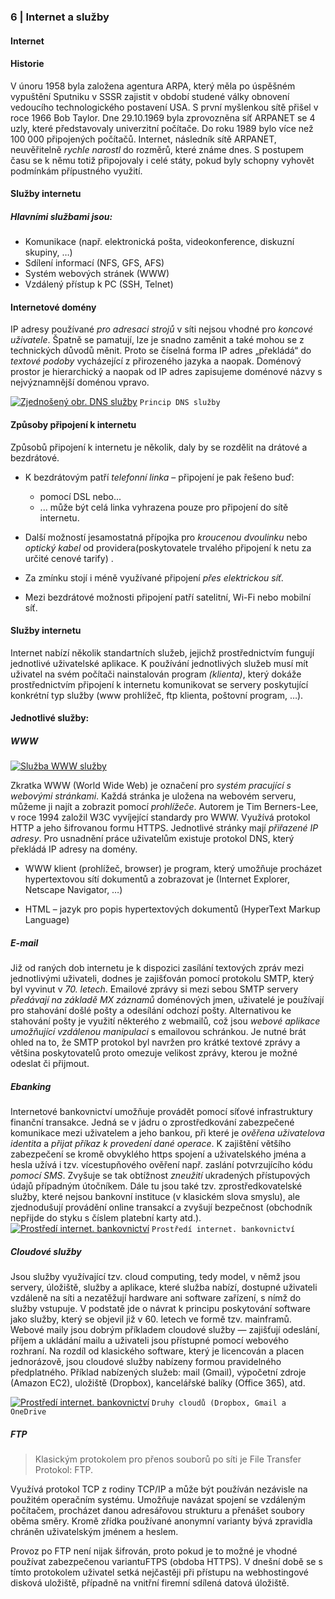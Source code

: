 ### 6 | Internet a služby

#### Internet 
#### Historie
V únoru 1958 byla založena agentura ARPA, který měla po úspěšném vypuštění Sputniku v SSSR zajistit v období studené války obnovení vedoucího technologického postavení USA. S první myšlenkou sítě přišel v roce 1966 Bob Taylor. Dne 29.10.1969 byla zprovozněna síť ARPANET se 4 uzly, které představovaly univerzitní počítače. Do roku 1989 bylo více než 100 000 připojených počítačů. Internet, následník sítě ARPANET, neuvěřitelně _rychle narostl_ do rozměrů, které známe dnes. S postupem času se k němu totiž připojovaly i celé státy, pokud byly schopny vyhovět podmínkám přípustného využití.

#### Služby internetu
##### Hlavními službami jsou:
-	Komunikace (např. elektronická pošta, videokonference, diskuzní skupiny, …)
-	Sdílení informací (NFS, GFS, AFS)
-	Systém webových stránek (WWW)
-	Vzdálený přístup k PC (SSH, Telnet)

#### Internetové domény
IP adresy používané _pro adresaci strojů_ v síti nejsou vhodné pro _koncové uživatele_. 
Špatně se pamatují, lze je snadno zaměnit a také mohou se z technických důvodů měnit. Proto se číselná forma IP adres „překládá“ do _textové podoby_ vycházející z přirozeného jazyka a naopak.
Doménový prostor je hierarchický a naopak od IP adres zapisujeme doménové názvy s nejvýznamnější doménou vpravo.

[![Zjednošený obr. DNS služby](https://webadmin.endora.cz/user/filemanager/download/matura.jednoduse.cz/web/pictures/PVY_okruhy/6_internet-a-sluzby?file=%2Fmatura.jednoduse.cz%2Fweb%2Fpictures%2FPVY_okruhy%2F6_internet-a-sluzby%2F6_1_simple-princip-DNS.png)](https://nodesource.com/products/nsolid)
`Princip DNS služby`

#### Způsoby připojení k internetu
Způsobů připojení k internetu je několik, daly by se rozdělit na drátové a bezdrátové. 

- K bezdrátovým patří _telefonní linka_ – připojení je pak řešeno buď:
    -  pomocí DSL nebo...
    -  ... může být celá linka vyhrazena pouze pro připojení do sítě internetu. 

- Další možností jesamostatná přípojka pro _kroucenou dvoulinku_ nebo _optický kabel_ od providera(poskytovatele trvalého připojení k netu za určité cenové tarify) . 

- Za zmínku stojí i méně využívané připojení _přes elektrickou síť_. 

- Mezi bezdrátové možnosti připojení patří satelitní, Wi-Fi nebo mobilní síť.

#### Služby internetu
Internet nabízí několik standartních služeb, jejichž prostřednictvím fungují jednotlivé uživatelské aplikace. K používání jednotlivých služeb musí mít uživatel na svém počítači nainstalován program _(klienta)_, který dokáže prostřednictvím připojení k internetu komunikovat se servery poskytující konkrétní typ služby (www prohlížeč, ftp klienta, poštovní program, …).

#### Jednotlivé služby:

##### WWW
[![Služba WWW služby](https://webadmin.endora.cz/user/filemanager/download/matura.jednoduse.cz/web/pictures/PVY_okruhy/6_internet-a-sluzby?file=%2Fmatura.jednoduse.cz%2Fweb%2Fpictures%2FPVY_okruhy%2F6_internet-a-sluzby%2F6_2_www.jpg)](https://nodesource.com/products/nsolid)

Zkratka WWW (World Wide Web) je označení pro _systém pracující s webovými stránkami_. Každá stránka je uložena na webovém serveru, můžeme ji najít a zobrazit pomocí _prohlížeče_. Autorem je Tim Berners-Lee, v roce 1994 založil W3C vyvíjející standardy pro WWW. Využívá protokol HTTP a jeho šifrovanou formu HTTPS. Jednotlivé stránky mají _přiřazené IP adresy_. 
Pro usnadnění práce uživatelům existuje protokol DNS, který překládá IP adresy na domény.

- WWW klient (prohlížeč, browser) je program, který umožňuje procházet hypertextovou sítí dokumentů a zobrazovat je (Internet Explorer, Netscape Navigator, …)

- HTML – jazyk pro popis hypertextových dokumentů (HyperText Markup Language)


##### E-mail
Již od raných dob internetu je k dispozici zasílání textových zpráv mezi jednotlivými uživateli, dodnes je zajišťován pomocí protokolu SMTP, který byl vyvinut v _70. letech_. Emailové zprávy si mezi sebou SMTP servery _předávají na základě MX záznamů_ doménových jmen, uživatelé je používají pro stahování došlé pošty a odesílání odchozí pošty. Alternativou ke stahování pošty je využití některého z webmailů, což jsou _webové aplikace umožňující vzdálenou manipulaci_ s emailovou schránkou. Je nutné brát ohled na to, že SMTP protokol byl navržen pro krátké textové zprávy a většina poskytovatelů proto omezuje velikost zprávy, kterou je možné odeslat či přijmout.

##### Ebanking
Internetové bankovnictví umožňuje provádět pomocí síťové infrastruktury finanční transakce. Jedná se v jádru o zprostředkování zabezpečené komunikace mezi uživatelem a jeho bankou, při které je _ověřena uživatelova identita_ a _přijat příkaz k provedení dané operace_. 
K zajištění většího zabezpečení se kromě obvyklého https spojení a uživatelského jména a hesla užívá i tzv. vícestupňového ověření např. zaslání potvrzujícího kódu _pomocí SMS_. Zvyšuje se tak obtížnost _zneužití_ ukradených přístupových údajů případným útočníkem. Dále tu jsou také tzv. zprostředkovatelské služby, které nejsou bankovní instituce (v klasickém slova smyslu), ale zjednodušují provádění online transakcí a zvyšují bezpečnost (obchodník nepřijde do styku s číslem platební karty atd.).  
[![Prostředí internet. bankovnictví](https://webadmin.endora.cz/user/filemanager/download/matura.jednoduse.cz/web/pictures/PVY_okruhy/6_internet-a-sluzby?file=%2Fmatura.jednoduse.cz%2Fweb%2Fpictures%2FPVY_okruhy%2F6_internet-a-sluzby%2F6_4_bankovnictvi-prostredi.png)](https://nodesource.com/products/nsolid)
`Prostředí internet. bankovnictví`

##### Cloudové služby
Jsou služby využívající tzv. cloud computing, tedy model, v němž jsou servery, úložiště, služby a aplikace, které služba nabízí, dostupné uživateli vzdáleně na síti a nezatěžují hardware ani software zařízení, s nímž do služby vstupuje.
V podstatě jde o návrat k principu poskytování software jako služby, který se objevil již v 60. letech ve formě tzv. mainframů. Webové maily jsou dobrým příkladem cloudové služby — zajišťují odeslání, příjem a ukládání mailu a uživateli jsou přístupné pomocí webového rozhraní. 
Na rozdíl od klasického software, který je licencován a placen jednorázově, jsou cloudové služby nabízeny formou pravidelného předplatného. Příklad nabízených služeb: mail (Gmail), výpočetní zdroje (Amazon EC2), uložiště (Dropbox), kancelářské balíky (Office 365), atd.

[![Prostředí internet. bankovnictví](https://webadmin.endora.cz/user/filemanager/download/matura.jednoduse.cz/web/pictures/PVY_okruhy/5_bezpecnost_zalohovani?file=%2Fmatura.jednoduse.cz%2Fweb%2Fpictures%2FPVY_okruhy%2F5_bezpecnost_zalohovani%2F1_3_druhy-cloudu.jpg)](https://nodesource.com/products/nsolid)
`Druhy cloudů (Dropbox, Gmail a OneDrive`

##### FTP
> Klasickým protokolem pro přenos souborů po síti je File Transfer Protokol: FTP.

Využívá protokol TCP z rodiny TCP/IP a může být používán nezávisle na použitém operačním systému.
Umožňuje navázat spojení se vzdáleným počítačem, procházet danou adresářovou strukturu a přenášet soubory oběma směry. Kromě zřídka používané anonymní varianty bývá zpravidla chráněn uživatelským jménem a heslem. 

Provoz po FTP není nijak šifrován, proto pokud je to možné je vhodné používat zabezpečenou variantuFTPS (obdoba HTTPS). V dnešní době se s tímto protokolem uživatel setká nejčastěji při přístupu na webhostingové disková uložiště, případně na vnitřní firemní sdílená datová úložiště.





